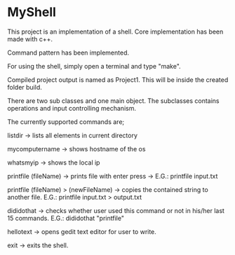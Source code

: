 # MyShell


This project is an implementation of a shell. Core implementation has been made with c++. 

Command pattern has been implemented.

For using the shell, simply open a terminal and type "make".

Compiled project output is named as Project1. This will be inside the created folder build.

There are two sub classes and one main object. The subclasses contains operations and input controlling mechanism. 

The currently supported commands are;

listdir -> lists all elements in current directory

mycomputername -> shows hostname of the os

whatsmyip -> shows the local ip

printfile (fileName) -> prints file with enter press -> E.G.: printfile input.txt

printfile (fileName) > (newFileName) -> copies the contained string to another file.  E.G.: printfile input.txt > output.txt

dididothat -> checks whether user used this command or not in his/her last 15 commands. E.G.: dididothat "printfile"

hellotext -> opens gedit text editor for user to write.

exit -> exits the shell.

